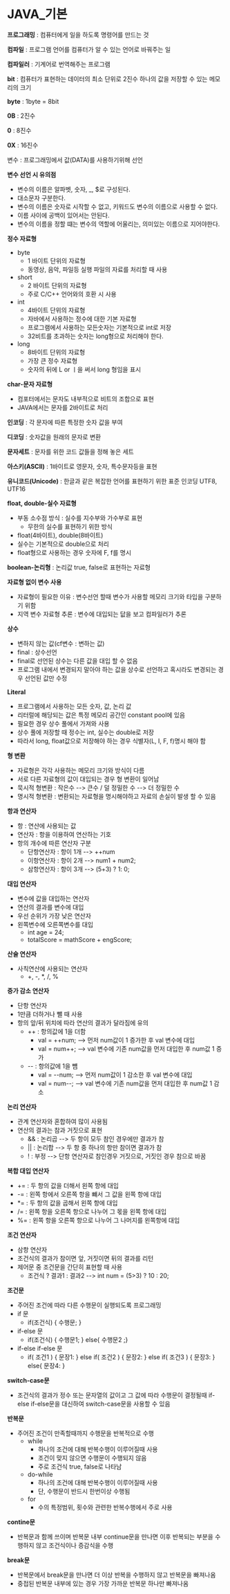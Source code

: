 # JAVA_기본

**프로그래밍** : 컴퓨터에게 일을 하도록 명령어를 만드는 것

**컴파일** : 프로그램 언어를 컴퓨터가 알 수 있는 언어로 바꿔주는 일

**컴파일러** : 기계어로 번역해주는 프로그램

**bit** : 컴퓨터가 표현하는 데이터의 최소 단위로 2진수 하나의 값을 저장할 수 있는 메모리의 크기

**byte** : 1byte = 8bit 

**0B** : 2진수

**0** : 8진수

**0X** : 16진수

변수 : 프로그래밍에서 값(DATA)를 사용하기위해 선언

**변수 선언 시 유의점**

- 변수의 이름은 알파벳, 숫자, _, $로 구성된다.
- 대소문자 구분한다.
- 변수의 이름은 숫자로 시작할 수 없고, 키워드도 변수의 이름으로 사용할 수 없다.
- 이름 사이에 공백이 있어서는 안된다.
- 변수의 이름을 정할 떄는 변수의 역할에 어울리는, 의미있는 이름으로 지어야한다.

**정수 자료형**

- byte 
  - 1 바이트 단위의 자료형
  - 동영상, 음악, 파일등 실행 파일의 자료를 처리할 때 사용
- short
  - 2 바이트 단위의 자료형
  - 주로 C/C++ 언어와의 호환 시 사용
- int 
  - 4바이트 단위의 자료형
  - 자바에서 사용하는 정수에 대한 기본 자료형
  - 프로그램에서 사용하는 모든숫자는 기본적으로 int로 저장
  - 32비트를 초과하는 숫자는 long형으로 처리해야 한다.
- long 
  - 8바이트 단위의 자료형
  - 가장 큰 정수 자료형
  - 숫자의 뒤에 L or ㅣ을 써서 long 형임을 표시

**char-문자 자료형**

- 컴포터에서는 문자도 내부적으로 비트의 조합으로 표현
- JAVA에서는 문자를 2바이트로 처리

**인코딩** : 각 문자에 따른 특정한 숫자 값을 부여

**디코딩** : 숫자값을 원래의 문자로 변환

**문자세트** : 문자를 위한 코드 값들을 정해 놓은 세트

**아스키(ASCII)** : 1바이트로 영문자, 숫자, 특수문자등을 표현

**유니코드(Unicode)** : 한글과 같은 복잡한 언어를 표현하기 위한 표준 인코딩 UTF8, UTF16

**float, double-실수 자료형**

- 부동 소수점 방식 : 실수를 지수부와 가수부로 표현
  - 무한의 실수를 표현하기 위한 방식
- float(4바이트), double(8바이트)
- 실수는 기본적으로 double으로 처리
- float형으로 사용하는 경우 숫자에 F, f를 명시

**boolean-논리형** : 논리값 true, false로 표현하는 자료형

**자료형 없이 변수 사용**

- 자료형이 필요한 이유 : 변수선언 할때 변수가 사용할 메모리 크기와 타입을 구분하기 위함
- 지역 변수 자료형 추론 : 변수에 대입되는 닶을 보고 컴파일러가 추론

**상수**

- 변하지 않는 값(cf변수 : 변하는 값)
- final : 상수선언
- final로 선언된 상수는 다른 값을 대입 할 수 없음
- 프로그램 내에서 변경되지 말아야 하는 값을 상수로 선언하고 혹시라도 변경되는 경우 선언된 값만 수정

**Literal**

- 프로그램에서 사용하는 모든 숫자, 값, 논리 값
- 리터럴에 해당되는 값은 특정 메모리 공간인 constant pool에 있음
- 필요한 경우 상수 풀에서 가져와 사용
- 상수 풀에 저장할 때 정수는 int, 실수는 double로 저장
- 따라서 long, float값으로 저장해야 하는 경우 식별자(L, I, F, f)명시 해야 함

**형 변환**

- 자료형은 각각 사용하는 메모리 크기와 방식이 다름
- 서로 다른 자료형의 값이 대입되는 경우 형 변환이 일어남
- 묵시적 형변환 : 작은수 --> 큰수 / 덜 정밀한 수 --> 더 정밀한 수
- 명시적 형변환 : 변환되는 자료형을 명시해야하고 자료의 손실이 발생 할 수 있음

**항과 연산자**

- 항 : 연산에 사용되는 값
- 연산자 : 항을 이용하여 연산하는 기호
- 항의 개수에 따른 연산자 구분
  - 단항연산자 : 항이 1개 --> ++num
  - 이항연산자 : 항이 2개 --> num1 + num2;
  - 삼항연산자 : 항이 3개 --> (5+3) ? 1: 0;

**대입 연산자**

- 변수에 값을 대입하는 연산자
- 연산의 결과를 변수에 대입
- 우선 순위가 가장 낮은 연산자
- 왼쪽변수에 오른쪽변수를 대입
  - int age = 24;
  - totalScore = mathScore + engScore;

**산술 연산자**

- 사칙연산에 사용되는 연산자
  - +, -, *, /, %

**증가 감소 연산자**

- 단항 연산자
- 1만큼 더하거나 뺄 때 사용
- 항의 앞/뒤 위치에 따라 연산의 결과가 달라짐에 유의
  - ++ : 항의값에 1을 더함
    - val = ++num; --> 먼저 num값이 1 증가한 후 val 변수에 대입
    - val = num++; --> val 변수에 기존 num값을 먼저 대입한 후 num값 1 증가
  - -- : 항의값에 1을 뻄
    - val = --num; --> 먼저 num값이 1 감소한 후 val 변수에 대입
    - val = num--; --> val 변수에 기존 num값을 먼저 대입한 후 num값 1 감소

**논리 연산자**

- 관계 연산자와 혼합하여 많이 사용됨
- 연산의 결과는 참과 거짓으로 표현
  - && : 논리곱 --> 두 항이 모두 참인 경우에만 결과가 참
  - || : 논리합 --> 두 항 중 하나의 항만 참이면 결과가 참
  - ! : 부정 --> 단항 연산자로 참인경우 거짓으로, 거짓인 경우 참으로 바꿈

**복합 대입 연산자**

- += : 두 항의 값을 더해서 왼쪽 항에 대입
- -= : 왼쪽 항에서 오른쪽 항을 뺴서 그 값을 왼쪽 항에 대입
- *= : 두 항의 값을 곱해서 왼쪽 항에 대입
- /= : 왼쪽 항을 오른쪽 항으로 나누어 그 몫을 왼쪽 항에 대입
- %= : 왼쪽 항을 오른쪽 항으로 나누어 그 나머지를 왼쪽항에 대입

**조건 연산자**

- 삼항 연산자
- 조건식의 결과가 참이면 앞, 거짓이면 뒤의 결과를 리턴
- 제어문 중 조건문을 간단히 표현할 때 사용
  - 조건식 ? 결과1 : 결과2 --> int num = (5>3) ? 10 : 20;

**조건문**

- 주어진 조건에 따라 다른 수행문이 실행되도록 프로그래밍
- if 문
  - if(조건식) { 수행문; }
- if-else 문
  - if(조건식) { 수행문1; } else{ 수행문2 ;}
- if-else if-else 문
  - if( 조건1 ) { 문장1: } else if( 조건2 ) { 문장2: } else if( 조건3 ) { 문장3: } else{ 문장4: }

**switch-case문**

- 조건식의 결과가 정수 또는 문자열의 값이고 그 값에 따라 수행문이 결정될때 if-else if-else문을 대신하여 switch-case문을 사용할 수 있음

**반복문**

- 주어진 조건이 만족할때까지 수행문을 반복적으로 수행	
  - while 
    - 하나의 조건에 대해 반복수행이 이루어질때 사용 
    - 조건이 맞지 않으면 수행문이 수행되지 않음
    - 주로 조건식 true, false로 나타남
  - do-while
    - 하나의 조건에 대해 반복수행이 이루어질때 사용
    - 단, 수행문이 반드시 한번이상 수행됨
  - for
    - 수의 특정범위, 횟수와 관련한 반복수행에서 주로 사용

**contine문**

- 반복문과 함께 쓰이며 반복문 내부 continue문을 만나면 이후 반복되는 부분을 수행하지 않고 조건식이나 증감식을 수행

**break문**

- 반복문에서 break문을 만나면 더 이상 반복을 수행하지 않고 반복문을 빠져나옴
- 중접된 반복문 내부에 있는 경우 가장 가까운 반복문 하나만 빠져나옴

